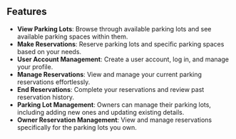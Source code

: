 ## Features

- **View Parking Lots**: Browse through available parking lots and see available parking spaces within them.
- **Make Reservations**: Reserve parking lots and specific parking spaces based on your needs.
- **User Account Management**: Create a user account, log in, and manage your profile.
- **Manage Reservations**: View and manage your current parking reservations effortlessly.
- **End Reservations**: Complete your reservations and review past reservation history.
- **Parking Lot Management**: Owners can manage their parking lots, including adding new ones and updating existing details.
- **Owner Reservation Management**: View and manage reservations specifically for the parking lots you own.

